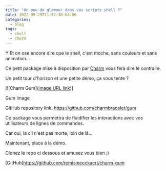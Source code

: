 ```yaml
---
title: "Un peu de glamour dans vos scripts shell ?"
date: 2022-09-29T11:57:30-04:00
categories:
  - blog
tags:
  - shell
  - charm
---
```


Y Et on ose encore dire que le shell, c'est moche, sans couleurs et sans animation...


Ce petit package mise à disposition par [Charm](https://charm.sh/) vous fera dire le contraire.

Un petit tour d'horizon et une petite démo, ça vous tente ?

[![Charm Gum]([image URL link](https://camo.githubusercontent.com/2abf7fae63e9572651937281c23ae73c61be8b01852bbcac7b5346a26ffd1566/68747470733a2f2f73747566662e636861726d2e73682f67756d2f67756d2e706e67))]
 

Gum Image


 

GitHub repository
link: https://github.com/charmbracelet/gum
 

Ce package vous permettra de fluidifier les interactions avec vos utilisateurs de lignes de commandes. 

Car oui, la cli n'est pas morte, loin de là...


 
Maintenant, place à la démo.

Clonez le repo ci dessous et amusez vous bien ;)

[GitHub]https://github.com/remismeeckaert/charm-gum

